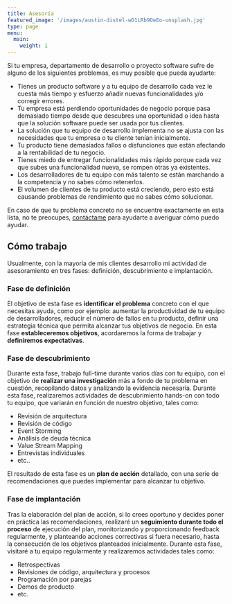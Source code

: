 ```yaml
---
title: Asesoría
featured_image: '/images/austin-distel-wD1LRb9OeEo-unsplash.jpg'
type: page
menu:
  main:
    weight: 1
---
```


Si tu empresa, departamento de desarrollo o proyecto software sufre de alguno de los siguientes problemas, es muy posible que pueda ayudarte:

- Tienes un producto software y a tu equipo de desarrollo cada vez le cuesta más tiempo y esfuerzo añadir nuevas funcionalidades y/o corregir errores.
- Tu empresa está perdiendo oportunidades de negocio porque pasa demasiado tiempo desde que descubres una oportunidad o idea hasta que la solución software puede ser usada por tus clientes.
- La solución que tu equipo de desarrollo implementa no se ajusta con las necesidades que tu empresa o tu cliente tenían inicialmente.
- Tu producto tiene demasiados fallos o disfunciones que están afectando a la rentabilidad de tu negocio.
- Tienes miedo de entregar funcionalidades más rápido porque cada vez que subes una funcionalidad nueva, se rompen otras ya existentes.
- Los desarrolladores de tu equipo con más talento se están marchando a la competencia y no sabes cómo retenerlos.
- El volumen de clientes de tu producto está creciendo, pero esto está causando problemas de rendimiento que no sabes cómo solucionar.

En caso de que tu problema concreto no se encuentre exactamente en esta lista, no te preocupes, [contáctame](/contacto) para ayudarte a averiguar cómo puedo ayudar.

## Cómo trabajo

Usualmente, con la mayoría de mis clientes desarrollo mi actividad de asesoramiento en tres fases: definición, descubrimiento e implantación.

### Fase de definición
El objetivo de esta fase es **identificar el problema** concreto con el que necesitas ayuda, como por ejemplo: aumentar la productividad de tu equipo de desarrolladores, reducir el número de fallos en tu producto, definir una estrategia técnica que permita alcanzar tus objetivos de negocio. En esta fase **estableceremos objetivos**, acordaremos la forma de trabajar y **definiremos expectativas**.

### Fase de descubrimiento
Durante esta fase, trabajo full-time durante varios días con tu equipo, con el objetivo de **realizar una investigación** más a fondo de tu problema en cuestión, recopilando datos y analizando la evidencia necesaria. Durante esta fase, realizaremos actividades de descubrimiento hands-on con todo tu equipo, que variarán en función de nuestro objetivo, tales como:

  - Revisión de arquitectura
  - Revisión de código
  - Event Storming
  - Análisis de deuda técnica
  - Value Stream Mapping
  - Entrevistas individuales
  - etc..

El resultado de esta fase es un **plan de acción** detallado, con una serie de recomendaciones que puedes implementar para alcanzar tu objetivo.

### Fase de implantación
Tras la elaboración del plan de acción, si lo crees oportuno y decides poner en práctica las recomendaciones, realizaré un **seguimiento durante todo el proceso** de ejecución del plan, monitorizando y proporcionando feedback regularmente, y planteando acciones correctivas si fuera necesario, hasta la consecución de los objetivos planteados inicialmente. Durante esta fase, visitaré a tu equipo regularmente y realizaremos actividades tales como:

  - Retrospectivas
  - Revisiones de código, arquitectura y procesos
  - Programación por parejas
  - Demos de producto
  - etc.
